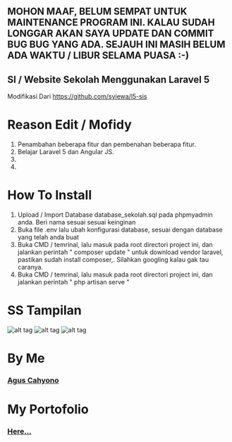 ## MOHON MAAF, BELUM SEMPAT UNTUK MAINTENANCE PROGRAM INI. KALAU SUDAH LONGGAR AKAN SAYA UPDATE DAN COMMIT BUG BUG YANG ADA. SEJAUH INI MASIH BELUM ADA WAKTU / LIBUR SELAMA PUASA :-)

## SI / Website Sekolah Menggunakan Laravel 5

Modifikasi Dari https://github.com/syiewa/l5-sis

# Reason Edit / Mofidy
<ol>
 <li>Penambahan beberapa fitur dan pembenahan beberapa fitur.</li>
 <li>Belajar Laravel 5 dan Angular JS.</li>
 <li></li>
 <li></li>
</ol>

# How To Install

<ol>
	<li>Upload / Import Database database_sekolah.sql pada phpmyadmin anda. Beri nama sesuai sesuai keinginan</li>
	<li>Buka file .env lalu ubah konfigurasi database, sesuai dengan database yang telah anda buat</li>
	<li>Buka CMD / temrinal, lalu masuk pada root directori project ini, dan jalankan perintah " composer update " untuk download vendor laravel, pastikan sudah install composer,. Silahkan googling kalau gak tau caranya.</li>
	<li>Buka CMD / temrinal, lalu masuk pada root directori project ini, dan jalankan perintah " php artisan serve "</li>
</ol>


# SS Tampilan
![alt tag](https://github.com/balitax/SI-Sekolah-L5/blob/master/SS/berita%20admin.png)
![alt tag](https://github.com/balitax/SI-Sekolah-L5/blob/master/SS/dashboard.png)
![alt tag](https://github.com/balitax/SI-Sekolah-L5/blob/master/SS/siswa.png)

# By Me

<a href="http://facebook.com/cahyocode"><h3>Agus Cahyono</h3></a>

# My Portofolio

<a href="http://behance.net/aguscahyono"><h3>Here...</h3></a>

